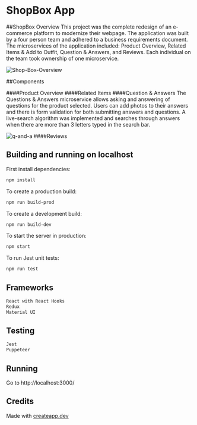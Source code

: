 # ShopBox App

##ShopBox Overview
This project was the complete redesign of an e-commerce platform to modernize their webpage. The application was built by a four person team and adhered to a business requirements document. The microservices of the application included: Product Overview, Related Items & Add to Outfit, Question & Answers, and Reviews. Each individual on the team took ownership of one microservice.

![Shop-Box-Overview](/dist/images/Shopbox-Complete.gif)

##Components

####Product Overview
####Related Items
####Question & Answers
The Questions & Answers microservice allows asking and answering of questions for the product selected. Users can add photos to their answers and there is form validation for both submitting answers and questions. A live-search algorithm was implemented and searches through answers when there are more than 3 letters typed in the search bar.

![q-and-a](/dist/images/q-and-a.gif)
####Reviews

## Building and running on localhost

First install dependencies:

```sh
npm install
```

To create a production build:

```sh
npm run build-prod
```

To create a development build:

```sh
npm run build-dev
```

To start the server in production:

```sh
npm start
```

To run Jest unit tests:

```sh
npm run test
```

## Frameworks

```sh
React with React Hooks
Redux
Material UI
```

## Testing

```sh
Jest  
Puppeteer
```

## Running

Go to http://localhost:3000/ 

## Credits

Made with [createapp.dev](https://createapp.dev/)


